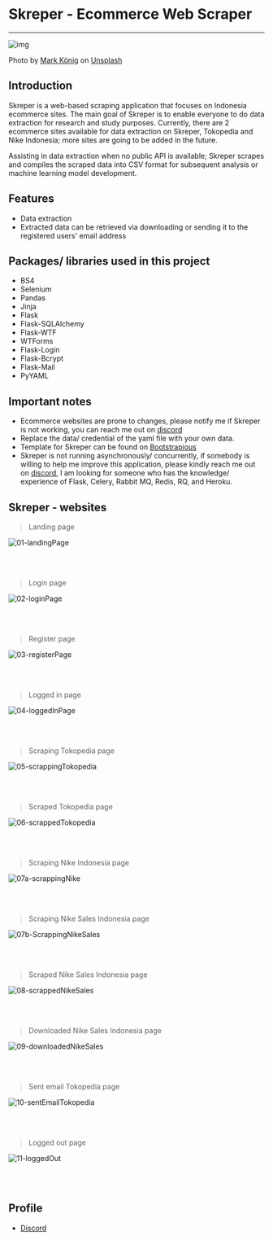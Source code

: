 # Skreper - Ecommerce Web Scraper

<hr>

![img](https://images.unsplash.com/photo-1592503254549-d83d24a4dfab?ixlib=rb-1.2.1&ixid=MnwxMjA3fDB8MHxwaG90by1wYWdlfHx8fGVufDB8fHx8&auto=format&fit=crop&w=1000&q=80)

Photo by [Mark König](https://unsplash.com/@markkoenig) on [Unsplash](https://unsplash.com/photos/Tl8mDaue_II)

## Introduction

Skreper is a web-based scraping application that focuses on Indonesia ecommerce sites. The main goal of Skreper is to enable everyone to do data extraction for research and study purposes. Currently, there are 2 ecommerce sites available for data extraction on Skreper, Tokopedia and Nike Indonesia; more sites are going to be added in the future.

Assisting in data extraction when no public API is available; Skreper scrapes and compiles the scraped data into CSV format for subsequent analysis or machine learning model development.

## Features

- Data extraction
- Extracted data can be retrieved via downloading or sending it to the registered users' email address

## Packages/ libraries used in this project

- BS4
- Selenium
- Pandas
- Jinja
- Flask
- Flask-SQLAlchemy
- Flask-WTF
- WTForms
- Flask-Login
- Flask-Bcrypt
- Flask-Mail
- PyYAML

## Important notes

- Ecommerce websites are prone to changes, please notify me if Skreper is not working, you can reach me out on [discord](https://discordapp.com/users/525654231940857867)
- Replace the data/ credential of the yaml file with your own data.
- Template for Skreper can be found on [Bootstrapious](https://bootstrapious.com/)
- Skreper is not running asynchronously/ concurrently, if somebody is willing to help me improve this application, please kindly reach me out on [discord](https://discordapp.com/users/525654231940857867), I am looking for someone who has the knowledge/ experience of Flask, Celery, Rabbit MQ, Redis, RQ, and Heroku. 

## Skreper - websites

>  Landing page

![01-landingPage](pic/01-landingPage.JPG)

<br><br>

> Login page

![02-loginPage](pic/02-loginPage.JPG)

<br><br>

>  Register page

![03-registerPage](pic/03-registerPage.JPG)

<br><br>

> Logged in page

![04-loggedInPage](pic/04-loggedInPage.JPG)

<br><br>

> Scraping Tokopedia page

![05-scrappingTokopedia](pic/05-scrappingTokopedia.JPG)

<br><br>

> Scraped Tokopedia page

![06-scrappedTokopedia](pic/06-scrappedTokopedia.JPG)

<br><br>

> Scraping Nike Indonesia page

![07a-scrappingNike](pic/07a-scrappingNike.JPG)

<br><br>

> Scraping Nike Sales Indonesia page

![07b-ScrappingNikeSales](pic/07b-ScrappingNikeSales.JPG)

<br><br>

> Scraped Nike Sales Indonesia page

![08-scrappedNikeSales](pic/08-scrappedNikeSales.JPG)

<br><br>

> Downloaded Nike Sales Indonesia page

![09-downloadedNikeSales](pic/09-downloadedNikeSales.JPG)

<br><br>

> Sent email Tokopedia page

![10-sentEmailTokopedia](pic/10-sentEmailTokopedia.JPG)

<br><br>

> Logged out page

![11-loggedOut](pic/11-loggedOut.JPG)

<br><br>

## Profile


- [Discord](https://discordapp.com/users/525654231940857867/)

